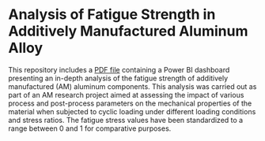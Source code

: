# Analysis of Fatigue Strength in Additively Manufactured Aluminum Alloy

This repository includes a [PDF file](https://github.com/yanicen1/Analysis_Fatigue_Strength_Additively_Manufactured_Aluminum_Alloy/blob/main/DashBoard.pdf) containing a Power BI dashboard presenting an in-depth analysis of the fatigue strength of additively manufactured (AM) aluminum components. This analysis was carried out as part of an AM research project aimed at assessing the impact of various process and post-process parameters on the mechanical properties of the material when subjected to cyclic loading under different loading conditions and stress ratios. The fatigue stress values have been standardized to a range between 0 and 1 for comparative purposes.
